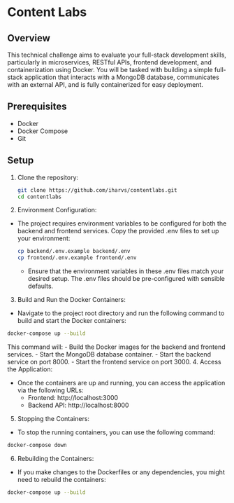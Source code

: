 # Content Labs

## Overview
This technical challenge aims to evaluate your full-stack development skills, particularly in microservices, RESTful APIs, frontend development, and containerization using Docker. You will be tasked with building a simple full-stack application that interacts with a MongoDB database, communicates with an external API, and is fully containerized for easy deployment.

## Prerequisites
- Docker
- Docker Compose
- Git

## Setup
1. Clone the repository:
   ```bash
   git clone https://github.com/iharvs/contentlabs.git
   cd contentlabs
2.	Environment Configuration:
- The project requires environment variables to be configured for both the backend and frontend services. Copy the provided .env files to set up your environment:
   ```bash
   cp backend/.env.example backend/.env
   cp frontend/.env.example frontend/.env
   ```
   - Ensure that the environment variables in these .env files match your desired setup. The .env files should be pre-configured with sensible defaults.
3.	Build and Run the Docker Containers:
   - Navigate to the project root directory and run the following command to build and start the Docker containers:
  ```bash
  docker-compose up --build
  ```
   This command will:
     - Build the Docker images for the backend and frontend services.
     - Start the MongoDB database container.
     - Start the backend service on port 8000.
     - Start the frontend service on port 3000.
4.	Access the Application:
   - Once the containers are up and running, you can access the application via the following URLs:
      - Frontend: http://localhost:3000
      - Backend API: http://localhost:8000
5.	Stopping the Containers:
   - To stop the running containers, you can use the following command:
   ```bash
   docker-compose down
   ```
6.	Rebuilding the Containers:
   - If you make changes to the Dockerfiles or any dependencies, you might need to rebuild the containers:
   ```bash
   docker-compose up --build
   ```
